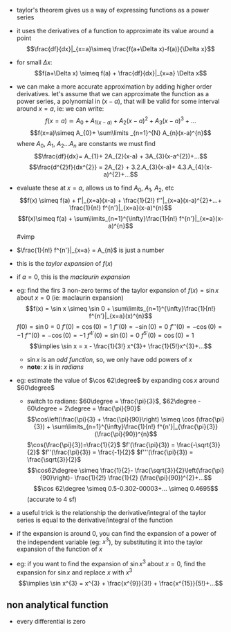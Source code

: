 - taylor's theorem gives us a way of expressing functions as a power series
- it uses the derivatives of a function to approximate its value around a point
$$\frac{df}{dx}|_{x=a}\simeq \frac{f(a+\Delta x)-f(a)}{\Delta x}$$
- for small $\Delta x$: $$f(a+\Delta x) \simeq f(a) + \frac{df}{dx}|_{x=a} \Delta x$$
- we can make a more accurate approximation by adding higher order derivatives. let's assume that we can approximate the function as a power series, a polynomial in $(x-a)$, that will be valid for some interval around $x=a$, ie: we can write: $$f(x=a)\simeq A_{0} + A_{1(x-a)} + A_{2}(x-a)^{2}+ A_{3}(x-a)^{3}+...$$
$$f(x=a)\simeq A_{0}+ \sum\limits _{n=1}^{N} A_{n}(x-a)^{n}$$ where $A_{0}$, $A_{1}$, $A_{2}...A_{n}$ are constants we must find
$$\frac{df}{dx}= A_{1}+ 2A_{2}(x-a) + 3A_{3}(x-a^{2})+...$$
$$\frac{d^{2}f}{dx^{2}} = 2A_{2} + 3.2.A_{3}(x-a)+ 4.3.A_{4}(x-a)^{2}+...$$
- evaluate these at $x=a$, allows us to find $A_{0}$, $A_{1}$, $A_{2}$, etc
$$f(x) \simeq f(a) + f'|_{x=a}(x-a) + \frac{1}{2!} f''|_{x=a}(x-a)^{2}+...+ \frac{1}{n!} f^{n'}|_{x=a}(x-a)^{n}$$
$$f(x)\simeq f(a) + \sum\limits_{n=1}^{\infty}\frac{1}{n!} f^{n'}|_{x=a}(x-a)^{n}$$ #vimp 
- $\frac{1}{n!} f^{n'}|_{x=a} = A_{n}$ is just a number 
- this is the *taylor expansion* of $f(x)$
- if $a=0$, this is the *maclaurin expansion*

- eg: find the firs 3 non-zero terms of the taylor expansion of $f(x)=\sin x$ about $x=0$ (ie: maclaurin expansion)
		$$f(x) = \sin x \simeq \sin 0 + \sum\limits_{n=1}^{\infty}\frac{1}{n!} f^{n'}|_{x=a}(x)^{n}$$
			$f(0) = \sin 0 = 0$
			$f'(0) = \cos(0) = 1$
			$f''(0)= -\sin(0) = 0$
			$f'''(0)= -\cos(0) = -1$
			$f'''(0)= -\cos(0) = -1$
			$f^{4'}(0)= \sin(0) = 0$
			$f^{5'}(0)= \cos(0) = 1$
	$$\implies \sin x = x - \frac{1}{3!} x^{3}+ \frac{1}{5!}x^{3}+...$$
	- $\sin x$ is an *odd function*, so, we only have odd powers of $x$
	- **note**: $x$ is in $radians$

- eg: estimate the value of $\cos 62\degree$ by expanding $\cos x$ around $60\degree$
	- switch to radians: $60\degree = \frac{\pi}{3}$, $62\degree - 60\degree = 2\degree = \frac{\pi}{90}$
		$$\cos\left(\frac{\pi}{3} + \frac{\pi}{90}\right) \simeq \cos (\frac{\pi}{3}) + \sum\limits_{n=1}^{\infty}\frac{1}{n!} f^{n'}|_{\frac{\pi}{3}}(\frac{\pi}{90})^{n}$$
		$\cos(\frac{\pi}{3})=\frac{1}{2}$
		$f'(\frac{\pi}{3}) = \frac{-\sqrt{3}}{2}$
		$f''(\frac{\pi}{3}) = \frac{-1}{2}$
		$f'''(\frac{\pi}{3}) = \frac{\sqrt{3}}{2}$
	$$\cos62\degree \simeq \frac{1}{2}- \frac{\sqrt{3}}{2}\left(\frac{\pi}{90}\right)- \frac{1}{2!} \frac{1}{2} (\frac{\pi}{90})^{2}+...$$
		$$\cos 62\degree \simeq  0.5-0.302-00003+... \simeq 0.4695$$ (accurate to 4 sf)

- a useful trick is the relationship the derivative/integral of the taylor series is equal to the derivative/integral of the function
- if the expansion is around $0$, you can find the expansion of a power of the independent variable (eg: $x^{3}$), by substituting it into the taylor expansion of the function of $x$
- eg: if you want to find the expansion of $\sin x^{3}$ about $x=0$, find the expansion for $\sin x$ and replace $x$ with $x^3$ $$\implies \sin x^{3} = x^{3} + \frac{x^{9}}{3!} + \frac{x^{15}}{5!}+...$$
## non analytical function
- every differential is zero
